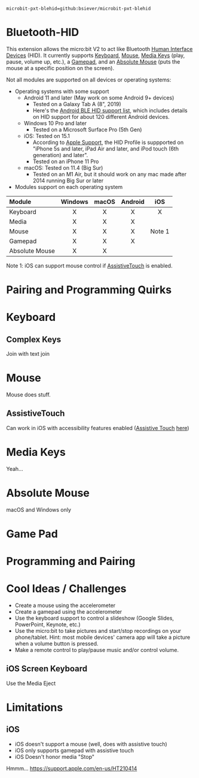 
```package
microbit-pxt-blehid=github:bsiever/microbit-pxt-blehid
```

# Bluetooth-HID

This extension allows the micro:bit V2 to act like Bluetooth [Human Interface Devices](https://en.wikipedia.org/wiki/Human_interface_device) (HID).  It currently supports [Keyboard](#keyboard), [Mouse](#mouse), [Media Keys](#media-keys) (play, pause, volume up, etc.), a [Gamepad](#gamepad), and an [Absolute Mouse](absolute-mouse) (puts the mouse at a specific position on the screen).

Not all modules are supported on all devices or operating systems:

* Operating systems with some support
  * Android 11 and later (May work on some Android 9+ devices)
    * Tested on a Galaxy Tab A (8", 2019)
    * Here's the [Android BLE HID support list](https://github.com/raghavk92/Android_Bluetooth_HID_Device_Profile_CompatibilityList/blob/master/device_list.txt), which includes details on HID support for about 120 different Android devices.
  * Windows 10 Pro and later
    * Tested on a Microsoft Surface Pro (5th Gen)
  * iOS: Tested on 15.1
    * According to [Apple Support](https://support.apple.com/en-us/HT204387), the HID Profile is suppported on "iPhone 5s and later, iPad Air and later, and iPod touch (6th generation) and later".
    * Tested on an iPhone 11 Pro
  * macOS:  Tested on 11.4 (Big Sur)
    * Tested on an M1 Air, but it should work on any mac made after 2014 running Big Sur or later
* Modules support on each operating system

| Module         | Windows  | macOS  | Android  | iOS  |
|:---------------|:--------:|:------:|:--------:|:----:|
| Keyboard       | X        | X      | X       | X     |
| Media          | X        | X      | X       |       |
| Mouse          | X        | X      | X       | Note 1 |
| Gamepad        | X        | X      | X       |       |
| Absolute Mouse | X        | X      |         |       |

Note 1: iOS can support mouse control if [AssistiveTouch](#assistivetouch) is enabled.

# Pairing and Programming Quirks

# Keyboard

## Complex Keys

Join with text join

# Mouse

Mouse does stuff.

## AssistiveTouch

Can work in iOS with accessibility features enabled ([Assistive Touch](https://support.apple.com/en-us/HT210546) [here](https://www.macworld.com/article/232969/how-to-use-a-mouse-with-your-ipad-or-iphone.html))

# Media Keys

Yeah...

# Absolute Mouse

macOS and Windows only

# Game Pad

# Programming and Pairing

# Cool Ideas / Challenges

* Create a mouse using the accelerometer
* Create a gamepad using the accelerometer
* Use the keyboard support to control a slideshow (Google Slides, PowerPoint, Keynote, etc.)
* Use the micro:bit to take pictures and start/stop recordings on your phone/tablet.  Hint: most mobile devices' camera app will take a picture when a volume button is pressed.
* Make a remote control to play/pause music and/or control volume.

## iOS Screen Keyboard

Use the Media Eject

# Limitations

## iOS

* iOS doesn't support a mouse (well, does with assistive touch)
* iOS only supports gamepad with assistive touch
* iOS Doesn't honor media "Stop"

Hmmm... https://support.apple.com/en-us/HT210414

<script src="https://makecode.com/gh-pages-embed.js"></script>
<script>makeCodeRender("{{ site.makecode.home_url }}", "{{ site.github.owner_name }}/{{ site.github.repository_name }}");</script>
